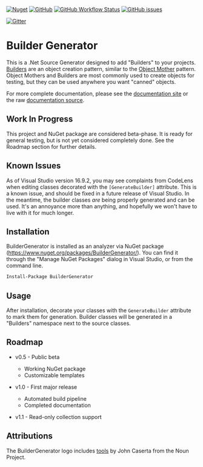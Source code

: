 [![Nuget](https://img.shields.io/nuget/dt/buildergenerator)](https://www.nuget.org/packages/BuilderGenerator/)
[![GitHub](https://img.shields.io/github/license/melgrubb/buildergenerator)](https://opensource.org/licenses/MIT)
[![GitHub Workflow Status](https://img.shields.io/github/workflow/status/MelGrubb/BuilderGenerator/CI%20Workflow)](https://github.com/MelGrubb/BuilderGenerator/actions/workflows/CI%20Workflow.yml)
[![GitHub issues](https://img.shields.io/github/issues/melgrubb/buildergenerator)](https://github.com/MelGrubb/BuilderGenerator/issues)

[![Gitter](https://img.shields.io/gitter/room/melgrubb/buildergenerator?logo=gitter)](https://gitter.im/BuilderGenerator/community)


# Builder Generator #

This is a .Net Source Generator designed to add "Builders" to your projects. [Builders](https://en.wikipedia.org/wiki/Builder_pattern) are an object creation pattern, similar to the [Object Mother](https://martinfowler.com/bliki/ObjectMother.html) pattern. Object Mothers and Builders are most commonly used to create objects for testing, but they can be used anywhere you want "canned" objects.

For more complete documentation, please see the [documentation site](https://melgrubb.github.io/BuilderGenerator/) or the raw [documentation source](https://github.com/MelGrubb/BuilderGenerator/blob/main/docs/index.md).

## Work In Progress ##

This project and NuGet package are considered beta-phase. It is ready for general testing, but is not yet considered completely done. See the Roadmap section for further details.

## Known Issues ##

As of Visual Studio version 16.9.2, you may see complaints from CodeLens when editing classes decorated with the ```[GenerateBuilder]``` attribute. This is a known issue, and should be fixed in a future release of Visual Studio. In the meantime, the builder classes _are_ being properly generated and can be used. It's an annoyance more than anything, and hopefully we won't have to live with it for much longer.

## Installation ##

BuilderGenerator is installed as an analyzer via NuGet package (https://www.nuget.org/packages/BuilderGenerator/). You can find it through the "Manage NuGet Packages" dialog in Visual Studio, or from the command line.

```ps
Install-Package BuilderGenerator
```

## Usage ##

After installation, decorate your classes with the ```GenerateBuilder``` attribute to mark them for generation. Builder classes will be generated in a "Builders" namespace next to the source classes.

## Roadmap ##

- v0.5 - Public beta
  - Working NuGet package
  - Customizable templates

- v1.0 - First major release
  - Automated build pipeline
  - Completed documentation

- v1.1 - Read-only collection support

## Attributions ##

The BuilderGenerator logo includes [tools](https://thenounproject.com/term/tools/11192) by John Caserta from the Noun Project.
